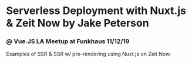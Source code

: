 # Serverless Deployment with Nuxt.js & Zeit Now by Jake Peterson
### @ Vue.JS LA Meetup at Funkhaus 11/12/19
Examples of SSR &amp; SSR w/ pre-rendering using Nuxt.js on Zeit Now. 
